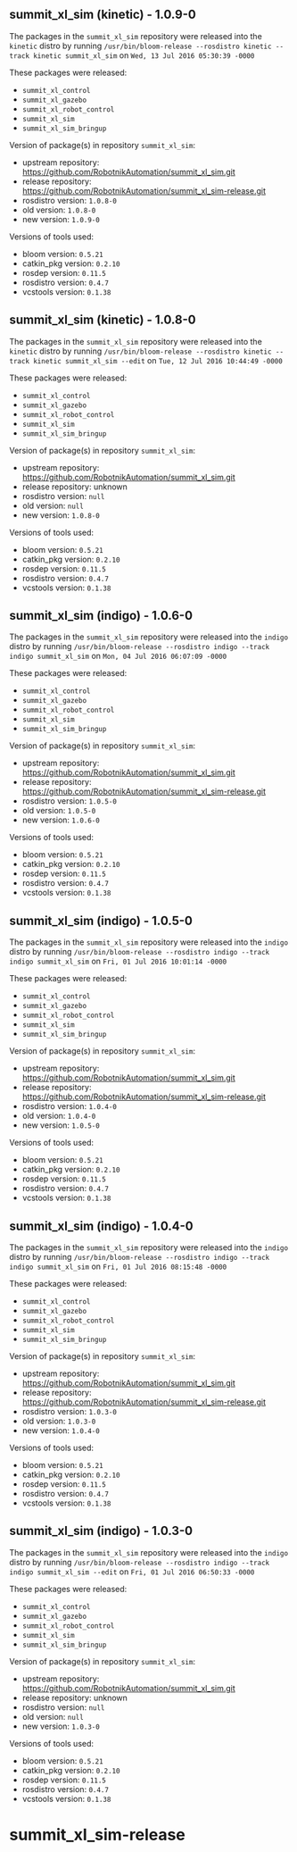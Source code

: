 ## summit_xl_sim (kinetic) - 1.0.9-0

The packages in the `summit_xl_sim` repository were released into the `kinetic` distro by running `/usr/bin/bloom-release --rosdistro kinetic --track kinetic summit_xl_sim` on `Wed, 13 Jul 2016 05:30:39 -0000`

These packages were released:
- `summit_xl_control`
- `summit_xl_gazebo`
- `summit_xl_robot_control`
- `summit_xl_sim`
- `summit_xl_sim_bringup`

Version of package(s) in repository `summit_xl_sim`:

- upstream repository: https://github.com/RobotnikAutomation/summit_xl_sim.git
- release repository: https://github.com/RobotnikAutomation/summit_xl_sim-release.git
- rosdistro version: `1.0.8-0`
- old version: `1.0.8-0`
- new version: `1.0.9-0`

Versions of tools used:

- bloom version: `0.5.21`
- catkin_pkg version: `0.2.10`
- rosdep version: `0.11.5`
- rosdistro version: `0.4.7`
- vcstools version: `0.1.38`


## summit_xl_sim (kinetic) - 1.0.8-0

The packages in the `summit_xl_sim` repository were released into the `kinetic` distro by running `/usr/bin/bloom-release --rosdistro kinetic --track kinetic summit_xl_sim --edit` on `Tue, 12 Jul 2016 10:44:49 -0000`

These packages were released:
- `summit_xl_control`
- `summit_xl_gazebo`
- `summit_xl_robot_control`
- `summit_xl_sim`
- `summit_xl_sim_bringup`

Version of package(s) in repository `summit_xl_sim`:

- upstream repository: https://github.com/RobotnikAutomation/summit_xl_sim.git
- release repository: unknown
- rosdistro version: `null`
- old version: `null`
- new version: `1.0.8-0`

Versions of tools used:

- bloom version: `0.5.21`
- catkin_pkg version: `0.2.10`
- rosdep version: `0.11.5`
- rosdistro version: `0.4.7`
- vcstools version: `0.1.38`


## summit_xl_sim (indigo) - 1.0.6-0

The packages in the `summit_xl_sim` repository were released into the `indigo` distro by running `/usr/bin/bloom-release --rosdistro indigo --track indigo summit_xl_sim` on `Mon, 04 Jul 2016 06:07:09 -0000`

These packages were released:
- `summit_xl_control`
- `summit_xl_gazebo`
- `summit_xl_robot_control`
- `summit_xl_sim`
- `summit_xl_sim_bringup`

Version of package(s) in repository `summit_xl_sim`:

- upstream repository: https://github.com/RobotnikAutomation/summit_xl_sim.git
- release repository: https://github.com/RobotnikAutomation/summit_xl_sim-release.git
- rosdistro version: `1.0.5-0`
- old version: `1.0.5-0`
- new version: `1.0.6-0`

Versions of tools used:

- bloom version: `0.5.21`
- catkin_pkg version: `0.2.10`
- rosdep version: `0.11.5`
- rosdistro version: `0.4.7`
- vcstools version: `0.1.38`


## summit_xl_sim (indigo) - 1.0.5-0

The packages in the `summit_xl_sim` repository were released into the `indigo` distro by running `/usr/bin/bloom-release --rosdistro indigo --track indigo summit_xl_sim` on `Fri, 01 Jul 2016 10:01:14 -0000`

These packages were released:
- `summit_xl_control`
- `summit_xl_gazebo`
- `summit_xl_robot_control`
- `summit_xl_sim`
- `summit_xl_sim_bringup`

Version of package(s) in repository `summit_xl_sim`:

- upstream repository: https://github.com/RobotnikAutomation/summit_xl_sim.git
- release repository: https://github.com/RobotnikAutomation/summit_xl_sim-release.git
- rosdistro version: `1.0.4-0`
- old version: `1.0.4-0`
- new version: `1.0.5-0`

Versions of tools used:

- bloom version: `0.5.21`
- catkin_pkg version: `0.2.10`
- rosdep version: `0.11.5`
- rosdistro version: `0.4.7`
- vcstools version: `0.1.38`


## summit_xl_sim (indigo) - 1.0.4-0

The packages in the `summit_xl_sim` repository were released into the `indigo` distro by running `/usr/bin/bloom-release --rosdistro indigo --track indigo summit_xl_sim` on `Fri, 01 Jul 2016 08:15:48 -0000`

These packages were released:
- `summit_xl_control`
- `summit_xl_gazebo`
- `summit_xl_robot_control`
- `summit_xl_sim`
- `summit_xl_sim_bringup`

Version of package(s) in repository `summit_xl_sim`:

- upstream repository: https://github.com/RobotnikAutomation/summit_xl_sim.git
- release repository: https://github.com/RobotnikAutomation/summit_xl_sim-release.git
- rosdistro version: `1.0.3-0`
- old version: `1.0.3-0`
- new version: `1.0.4-0`

Versions of tools used:

- bloom version: `0.5.21`
- catkin_pkg version: `0.2.10`
- rosdep version: `0.11.5`
- rosdistro version: `0.4.7`
- vcstools version: `0.1.38`


## summit_xl_sim (indigo) - 1.0.3-0

The packages in the `summit_xl_sim` repository were released into the `indigo` distro by running `/usr/bin/bloom-release --rosdistro indigo --track indigo summit_xl_sim --edit` on `Fri, 01 Jul 2016 06:50:33 -0000`

These packages were released:
- `summit_xl_control`
- `summit_xl_gazebo`
- `summit_xl_robot_control`
- `summit_xl_sim`
- `summit_xl_sim_bringup`

Version of package(s) in repository `summit_xl_sim`:

- upstream repository: https://github.com/RobotnikAutomation/summit_xl_sim.git
- release repository: unknown
- rosdistro version: `null`
- old version: `null`
- new version: `1.0.3-0`

Versions of tools used:

- bloom version: `0.5.21`
- catkin_pkg version: `0.2.10`
- rosdep version: `0.11.5`
- rosdistro version: `0.4.7`
- vcstools version: `0.1.38`


# summit_xl_sim-release